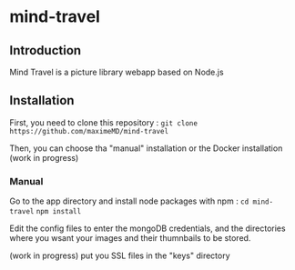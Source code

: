 # mind-travel

## Introduction

Mind Travel is a picture library webapp based on Node.js

## Installation

First, you need to clone this repository :
`git clone https://github.com/maximeMD/mind-travel`

Then, you can choose tha "manual" installation or the Docker installation (work in progress)

### Manual

Go to the app directory and install node packages with npm :
 `cd mind-travel`
`npm install`

Edit the config files to enter the mongoDB credentials, and the directories where you wsant your images and their thumnbails to be stored.

(work in progress) put you SSL files in the "keys" directory
